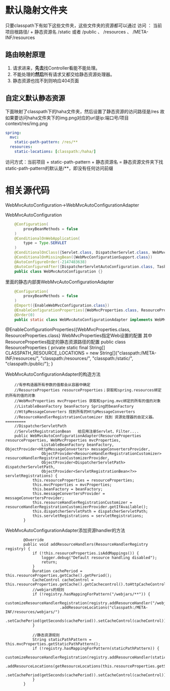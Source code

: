 # 默认隐射文件夹
只要classpath下有如下这些文件夹，这些文件夹的资源都可以通过
访问 ： 当前项目根路径/ + 静态资源名
/static 或者 /public 、 /resources 、 /META-INF/resources
## 路由映射原理
1. 请求进来，**先去**找Controller看能不能处理。
2. 不能处理的**然后**所有请求又都交给静态资源处理器。
3. 静态资源也找不到则响应404页面
## 自定义默认静态资源
下面映射了classpath下的haha文件夹，然后设置了静态资源的访问路径是/res
故如果要访问haha文件夹下的img.png对应的url是ip:端口号/项目context/res/img.png
```yaml
spring:
  mvc:
    static-path-pattern: /res/**
  resources:
    static-locations: [classpath:/haha/]
```
访问方式：当前项目 + static-path-pattern + 静态资源名 = 静态资源文件夹下找
static-path-pattern的默认是/**，即没有任何访问前缀

# 相关源代码
WebMvcAutoConfiguration->WebMvcAutoConfigurationAdapter

WebMvcAutoConfiguration
```java
    @Configuration(
        proxyBeanMethods = false
    )
    @ConditionalOnWebApplication(
        type = Type.SERVLET
    )
    @ConditionalOnClass({Servlet.class, DispatcherServlet.class, WebMvcConfigurer.class})
    @ConditionalOnMissingBean({WebMvcConfigurationSupport.class})
    @AutoConfigureOrder(-2147483638)
    @AutoConfigureAfter({DispatcherServletAutoConfiguration.class, TaskExecutionAutoConfiguration.class, ValidationAutoConfiguration.class})
    public class WebMvcAutoConfiguration {}
```
里面的静态内部类WebMvcAutoConfigurationAdapter
```java
    @Configuration(
        proxyBeanMethods = false
    )
    @Import({EnableWebMvcConfiguration.class})
    @EnableConfigurationProperties({WebMvcProperties.class, ResourceProperties.class})
    @Order(0)
    public static class WebMvcAutoConfigurationAdapter implements WebMvcConfigurer {}
```
@EnableConfigurationProperties({WebMvcProperties.class, ResourceProperties.class}
WebMvcProperties指定Web设置的配置
其中ResourceProperties指定的静态资源路径的配置
public class ResourceProperties {
    private static final String[] CLASSPATH_RESOURCE_LOCATIONS = new String[]{"classpath:/META-INF/resources/", "classpath:/resources/", "classpath:/static/", "classpath:/public/"};
}

WebMvcAutoConfigurationAdapter的构造方法
```text
    //有参构造器所有参数的值都会从容器中确定
    //ResourceProperties resourceProperties；获取和spring.resources绑定的所有的值的对象
    //WebMvcProperties mvcProperties 获取和spring.mvc绑定的所有的值的对象
    //ListableBeanFactory beanFactory Spring的beanFactory
    //HttpMessageConverters 找到所有的HttpMessageConverters
    //ResourceHandlerRegistrationCustomizer 找到 资源处理器的自定义器。=========
    //DispatcherServletPath  
    //ServletRegistrationBean   给应用注册Servlet、Filter....
	public WebMvcAutoConfigurationAdapter(ResourceProperties resourceProperties, WebMvcProperties mvcProperties,
				ListableBeanFactory beanFactory, ObjectProvider<HttpMessageConverters> messageConvertersProvider,
				ObjectProvider<ResourceHandlerRegistrationCustomizer> resourceHandlerRegistrationCustomizerProvider,
				ObjectProvider<DispatcherServletPath> dispatcherServletPath,
				ObjectProvider<ServletRegistrationBean<?>> servletRegistrations) {
			this.resourceProperties = resourceProperties;
			this.mvcProperties = mvcProperties;
			this.beanFactory = beanFactory;
			this.messageConvertersProvider = messageConvertersProvider;
			this.resourceHandlerRegistrationCustomizer = resourceHandlerRegistrationCustomizerProvider.getIfAvailable();
			this.dispatcherServletPath = dispatcherServletPath;
			this.servletRegistrations = servletRegistrations;
		}
```
WebMvcAutoConfigurationAdapter添加资源handler的方法
```text
        @Override
		public void addResourceHandlers(ResourceHandlerRegistry registry) {
			if (!this.resourceProperties.isAddMappings()) {
				logger.debug("Default resource handling disabled");
				return;
			}
			Duration cachePeriod = this.resourceProperties.getCache().getPeriod();
			CacheControl cacheControl = this.resourceProperties.getCache().getCachecontrol().toHttpCacheControl();
			//webjars的规则
            if (!registry.hasMappingForPattern("/webjars/**")) {
				customizeResourceHandlerRegistration(registry.addResourceHandler("/webjars/**")
						.addResourceLocations("classpath:/META-INF/resources/webjars/")
						.setCachePeriod(getSeconds(cachePeriod)).setCacheControl(cacheControl));
			}
            
            //静态资源规则
			String staticPathPattern = this.mvcProperties.getStaticPathPattern();
			if (!registry.hasMappingForPattern(staticPathPattern)) {
				customizeResourceHandlerRegistration(registry.addResourceHandler(staticPathPattern)
						.addResourceLocations(getResourceLocations(this.resourceProperties.getStaticLocations()))
						.setCachePeriod(getSeconds(cachePeriod)).setCacheControl(cacheControl));
			}
		}
```

